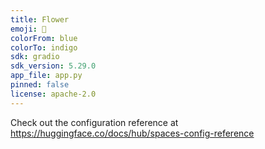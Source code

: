 ```yaml
---
title: Flower
emoji: 🐢
colorFrom: blue
colorTo: indigo
sdk: gradio
sdk_version: 5.29.0
app_file: app.py
pinned: false
license: apache-2.0
---
```


Check out the configuration reference at https://huggingface.co/docs/hub/spaces-config-reference
